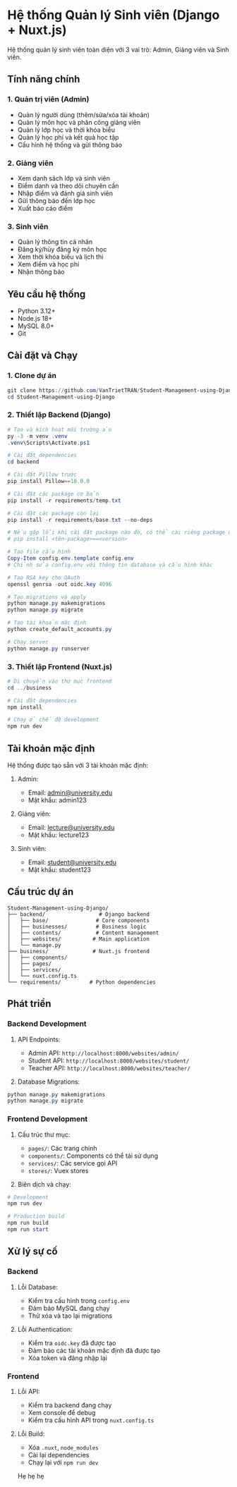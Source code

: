 # Hệ thống Quản lý Sinh viên (Django + Nuxt.js)

Hệ thống quản lý sinh viên toàn diện với 3 vai trò: Admin, Giảng viên và Sinh viên.

## Tính năng chính

### 1. Quản trị viên (Admin)
- Quản lý người dùng (thêm/sửa/xóa tài khoản)
- Quản lý môn học và phân công giảng viên
- Quản lý lớp học và thời khóa biểu
- Quản lý học phí và kết quả học tập
- Cấu hình hệ thống và gửi thông báo

### 2. Giảng viên
- Xem danh sách lớp và sinh viên
- Điểm danh và theo dõi chuyên cần
- Nhập điểm và đánh giá sinh viên
- Gửi thông báo đến lớp học
- Xuất báo cáo điểm

### 3. Sinh viên
- Quản lý thông tin cá nhân
- Đăng ký/hủy đăng ký môn học
- Xem thời khóa biểu và lịch thi
- Xem điểm và học phí
- Nhận thông báo

## Yêu cầu hệ thống

- Python 3.12+
- Node.js 18+
- MySQL 8.0+
- Git

## Cài đặt và Chạy

### 1. Clone dự án

```powershell
git clone https://github.com/VanTrietTRAN/Student-Management-using-Django.git
cd Student-Management-using-Django
```

### 2. Thiết lập Backend (Django)

```powershell
# Tạo và kích hoạt môi trường ảo
py -3 -m venv .venv
.venv\Scripts\Activate.ps1

# Cài đặt dependencies
cd backend

# Cài đặt Pillow trước
pip install Pillow==10.0.0

# Cài đặt các package cơ bản
pip install -r requirements/temp.txt

# Cài đặt các package còn lại
pip install -r requirements/base.txt --no-deps

# Nếu gặp lỗi khi cài đặt package nào đó, có thể cài riêng package đó với lệnh:
# pip install <tên-package>==<version>

# Tạo file cấu hình
Copy-Item config.env.template config.env
# Chỉnh sửa config.env với thông tin database và cấu hình khác

# Tạo RSA key cho OAuth
openssl genrsa -out oidc.key 4096

# Tạo migrations và apply
python manage.py makemigrations
python manage.py migrate

# Tạo tài khoản mặc định
python create_default_accounts.py

# Chạy server
python manage.py runserver
```

### 3. Thiết lập Frontend (Nuxt.js)

```powershell
# Di chuyển vào thư mục frontend
cd ../business

# Cài đặt dependencies
npm install

# Chạy ở chế độ development
npm run dev
```

## Tài khoản mặc định

Hệ thống được tạo sẵn với 3 tài khoản mặc định:

1. Admin:
   - Email: admin@university.edu
   - Mật khẩu: admin123

2. Giảng viên:
   - Email: lecture@university.edu
   - Mật khẩu: lecture123

3. Sinh viên:
   - Email: student@university.edu
   - Mật khẩu: student123

## Cấu trúc dự án

```
Student-Management-using-Django/
├── backend/                 # Django backend
│   ├── base/               # Core components
│   ├── businesses/         # Business logic
│   ├── contents/           # Content management
│   ├── websites/          # Main application
│   └── manage.py
├── business/              # Nuxt.js frontend
│   ├── components/
│   ├── pages/
│   ├── services/
│   └── nuxt.config.ts
└── requirements/         # Python dependencies
```

## Phát triển

### Backend Development

1. API Endpoints:
   - Admin API: `http://localhost:8000/websites/admin/`
   - Student API: `http://localhost:8000/websites/student/`
   - Teacher API: `http://localhost:8000/websites/teacher/`

2. Database Migrations:
```powershell
python manage.py makemigrations
python manage.py migrate
```

### Frontend Development

1. Cấu trúc thư mục:
   - `pages/`: Các trang chính
   - `components/`: Components có thể tái sử dụng
   - `services/`: Các service gọi API
   - `stores/`: Vuex stores

2. Biên dịch và chạy:
```powershell
# Development
npm run dev

# Production build
npm run build
npm run start
```

## Xử lý sự cố

### Backend

1. Lỗi Database:
   - Kiểm tra cấu hình trong `config.env`
   - Đảm bảo MySQL đang chạy
   - Thử xóa và tạo lại migrations

2. Lỗi Authentication:
   - Kiểm tra `oidc.key` đã được tạo
   - Đảm bảo các tài khoản mặc định đã được tạo
   - Xóa token và đăng nhập lại

### Frontend

1. Lỗi API:
   - Kiểm tra backend đang chạy
   - Xem console để debug
   - Kiểm tra cấu hình API trong `nuxt.config.ts`

2. Lỗi Build:
   - Xóa `.nuxt`, `node_modules`
   - Cài lại dependencies
   - Chạy lại với `npm run dev`




   Hẹ hẹ hẹ